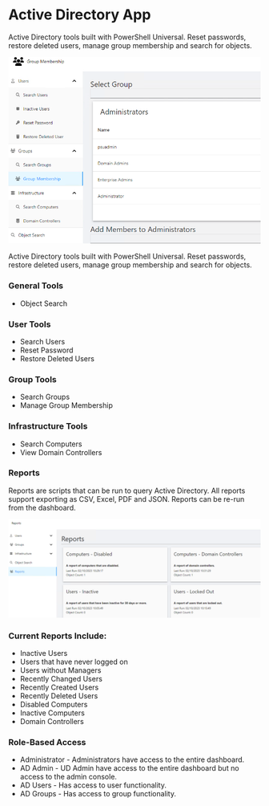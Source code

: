 # Active Directory App

Active Directory tools built with PowerShell Universal. Reset passwords, restore deleted users, manage group membership and search for objects.

![](./images/screenshot.png)

Active Directory tools built with PowerShell Universal. Reset passwords, restore deleted users, manage group membership and search for objects.

### General Tools
- Object Search

### User Tools
- Search Users
- Reset Password
- Restore Deleted Users

### Group Tools
- Search Groups
- Manage Group Membership

### Infrastructure Tools
- Search Computers
- View Domain Controllers

### Reports

Reports are scripts that can be run to query Active Directory. All reports support exporting as CSV, Excel, PDF and JSON. Reports can be re-run from the dashboard.

![](./images/reports-screenshot.png)

### Current Reports Include:

- Inactive Users
- Users that have never logged on
- Users without Managers
- Recently Changed Users
- Recently Created Users
- Recently Deleted Users
- Disabled Computers
- Inactive Computers
- Domain Controllers

### Role-Based Access
- Administrator - Administrators have access to the entire dashboard.
- AD Admin - UD Admin have access to the entire dashboard but no access to the admin console.
- AD Users - Has access to user functionality.
- AD Groups - Has access to group functionality.